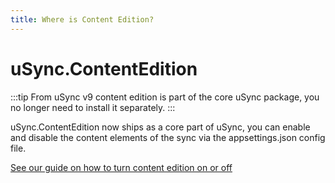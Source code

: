 ```yaml
---
title: Where is Content Edition?
---
```


# uSync.ContentEdition

:::tip
From uSync v9 content edition is part of the core uSync package, you no longer need to install it separately.
:::

uSync.ContentEdition now ships as a core part of uSync, you can enable and disable the content elements of the sync via the appsettings.json config file. 

[See our guide on how to turn content edition on or off](../../usync/uSync/guides/content)
